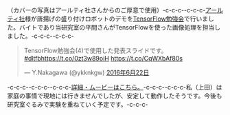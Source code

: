（カバーの写真はアールティ社さんからのご厚意で使用）-c-c-c--c-c-c-<a href="http://www.rt-net.jp/" target="_blank">アールティ社</a>様が唐揚げの盛り付けロボットのデモを<a href="http://connpass.com/event/30845/" target="_blank">TensorFlow勉強会</a>で行いました。バイトであり当研究室の平間さんがTensorFlowを使った画像処理を担当しました。-c-c-c--c-c-c-<blockquote class="twitter-tweet" data-lang="ja"><p lang="ja" dir="ltr">TensorFlow勉強会(4)で使用した発表スライドです。<a href="https://twitter.com/hashtag/dltfb?src=hash">#dltfb</a><a href="https://t.co/0zt3w89oiH">https://t.co/0zt3w89oiH</a> <a href="https://t.co/CqWXbAf80s">https://t.co/CqWXbAf80s</a></p>&mdash; Y.Nakagawa (\@ykknkgw) <a href="https://twitter.com/ykknkgw/status/745601640082771969">2016年6月22日</a></blockquote>-c-c-c-<script async src="//platform.twitter.com/widgets.js" charset="utf-8"></script>-c-c-c--c-c-c-<a href="http://www.rt-net.jp/karaage1/" target="_blank">詳細・ムービーはこちら。</a>-c-c-c--c-c-c-私（上田）は家庭の事情で現地には行きませんでしたが、安定して動作したそうです。今後も研究室ぐるみで実験を重ねていく予定です。-c-c-c-
